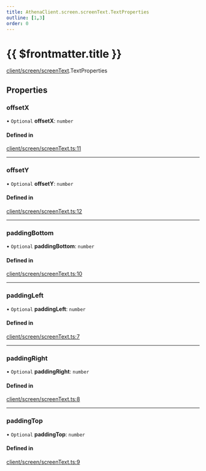 ```yaml
---
title: AthenaClient.screen.screenText.TextProperties
outline: [1,3]
order: 0
---
```


# {{ $frontmatter.title }}


[client/screen/screenText](../modules/client_screen_screenText.md).TextProperties

## Properties

### offsetX

• `Optional` **offsetX**: `number`

#### Defined in

[client/screen/screenText.ts:11](https://github.com/Stuyk/altv-athena/blob/b36eb29/src/core/client/screen/screenText.ts#L11)

___

### offsetY

• `Optional` **offsetY**: `number`

#### Defined in

[client/screen/screenText.ts:12](https://github.com/Stuyk/altv-athena/blob/b36eb29/src/core/client/screen/screenText.ts#L12)

___

### paddingBottom

• `Optional` **paddingBottom**: `number`

#### Defined in

[client/screen/screenText.ts:10](https://github.com/Stuyk/altv-athena/blob/b36eb29/src/core/client/screen/screenText.ts#L10)

___

### paddingLeft

• `Optional` **paddingLeft**: `number`

#### Defined in

[client/screen/screenText.ts:7](https://github.com/Stuyk/altv-athena/blob/b36eb29/src/core/client/screen/screenText.ts#L7)

___

### paddingRight

• `Optional` **paddingRight**: `number`

#### Defined in

[client/screen/screenText.ts:8](https://github.com/Stuyk/altv-athena/blob/b36eb29/src/core/client/screen/screenText.ts#L8)

___

### paddingTop

• `Optional` **paddingTop**: `number`

#### Defined in

[client/screen/screenText.ts:9](https://github.com/Stuyk/altv-athena/blob/b36eb29/src/core/client/screen/screenText.ts#L9)
